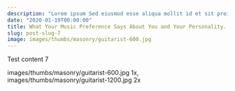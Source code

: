 ```yaml
---
description: "Lorem ipsum Sed eiusmod esse aliqua mollit id et sit proident dolor nulla sed"
date: "2020-01-19T00:00:00"
title: What Your Music Preference Says About You and Your Personality.
slug: post-slug-7
image: images/thumbs/masonry/guitarist-600.jpg
---
```

Test content 7

images/thumbs/masonry/guitarist-600.jpg 1x, images/thumbs/masonry/guitarist-1200.jpg 2x
